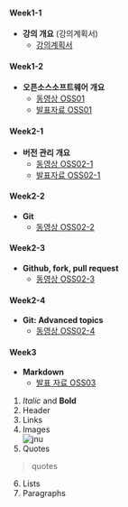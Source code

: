 #### Week1-1
* **강의 개요** (강의계획서)  
  * [강의계획서]((https://rptbi.jnu.ac.kr/ReportApp/stdhak/reportView.aspx))
#### Week1-2 
* **오픈소스소프트웨어 개요**
  * [동영상 OSS01](https://www.youtube.com/watch?v=WNfl_Xaqk10&list=TLGGhTAPTxUYMzUwNDEwMjAyNA)
  * [발표자료 OSS01]((https://docs.google.com/presentation/d/1HJM_NecZ2YZMin9NEL7-_PbZnj44ahYD/edit#slide=id.p1)  )
#### Week2-1 
* **버전 관리 개요**
  * [동영상 OSS02-1 ](https://www.youtube.com/watch?v=OofKuTr2zPo&list=TLGGJX6rcYyDR_QwNDEwMjAyNA)
  * [발표자료 OSS02-1](https://docs.google.com/presentation/d/1y_XxFORFUVf5NVa40FTFmv9MemetVjBj/edit#slide=id.p1)  
#### Week2-2 
* **Git**
  * [동영상 OSS02-2](https://www.youtube.com/watch?v=SzKEDWdcM0g&list=TLGGKkMH7H7Qh9QwNDEwMjAyNA)  
#### Week2-3 
* **Github, fork, pull request**  
  * [동영상 OSS02-3](https://www.youtube.com/watch?v=mMZeVVNSeCE&list=TLGGXpOJKpbouR0wNDEwMjAyNA)
#### Week2-4 
* **Git: Advanced topics**
  *  [동영상 OSS02-4](https://www.youtube.com/watch?v=oRazSAenlfs&list=TLGGF3Ca4HLrfx0wNDEwMjAyNA)
#### Week3    
* **Markdown**
  * [발표 자료 OSS03](https://docs.google.com/presentation/d/11d0XT3i64ivf4vmhGgUWDEggpkgVFZwF/edit#slide=id.p1)
1. _Italic_ and  **Bold**
2. Header  
3. Links
4. Images  
![jnu](https://i.namu.wiki/i/B5s82ejAjSt-sWsefTIsWFQI1uRkdi83tlIVZEgjNLDKXbkgkOwhO2uLnRDDWRz6BAG6pF1AaObEkohvbAV8U-w3574jKO7Cxr_65IYF4nxZECZuX0P2PJnpwiBmPpFUOXHLyFYxagPVfgjrwMTdqTRkKJpHTjTsUwEX73CEYJ4.svg)
5. Quotes
> quotes
6. Lists
7. Paragraphs   


  

